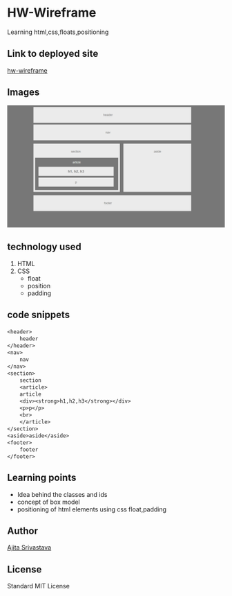 <!-- Put the name of the project after the # -->
<!-- the # means h1  -->
# HW-Wireframe

<!-- Put a description of what the project is -->
Learning html,css,floats,positioning

## Link to deployed site
<!-- make a link to the deployed site --> 
<!-- [What the user will see](the link to the deployed site) -->
[hw-wireframe](https://ajitas.github.io/HW-Wireframe/)

## Images
<!-- take a picture of the image and add it into the readme  -->
<!-- ![image title](path or link to image) -->
![wireframe](images/Easier-Layout.png)

## technology used
<!-- make a list of technology used -->
<!-- what you used for this web app, like html css -->

<!-- 
1. First ordered list item
2. Another item
⋅⋅* Unordered sub-list. 
1. Actual numbers don't matter, just that it's a number
⋅⋅1. Ordered sub-list
4. And another item. 
-->
1. HTML
2. CSS
    * float
    * position
    * padding


## code snippets
<!-- put snippets of code inside ``` ``` so it will look like code -->
<!-- if you want to put blockquotes use a > -->

```
<header>
    header
</header>
<nav>
    nav
</nav>
<section>
    section
    <article>
    article
    <div><strong>h1,h2,h3</strong></div>
    <p>p</p>
    <br>
    </article>
</section>
<aside>aside</aside>
<footer>
    footer
</footer>
```
## Learning points
* Idea behind the classes and ids
* concept of box model
* positioning of html elements using css float,padding



## Author 
[Ajita Srivastava](https://github.com/ajitas)

## License
Standard MIT License